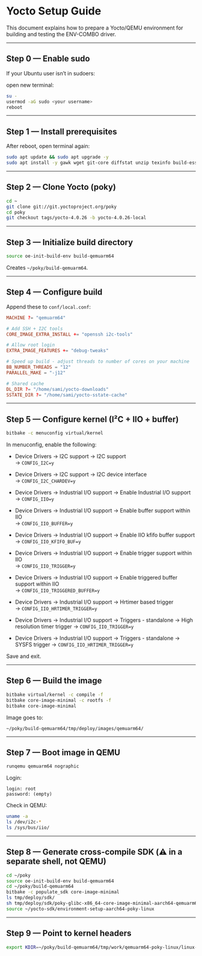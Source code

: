 # Yocto Setup Guide

This document explains how to prepare a Yocto/QEMU environment for building and testing the ENV-COMBO driver.

---

## Step 0 — Enable sudo

If your Ubuntu user isn’t in sudoers:

open new terminal:

```bash
su -
usermod -aG sudo <your username>
reboot
```

---

## Step 1 — Install prerequisites

After reboot, open terminal again:

```bash
sudo apt update && sudo apt upgrade -y
sudo apt install -y gawk wget git-core diffstat unzip texinfo build-essential     chrpath socat cpio python3 python3-pip python3-pexpect xz-utils debianutils     iputils-ping python3-gitpython python3-jinja2 libgl1 libglx-mesa0 libsdl1.2-dev     pylint xterm python3-subunit mesa-common-dev lz4 zstd
```

---

## Step 2 — Clone Yocto (poky)

```bash
cd ~
git clone git://git.yoctoproject.org/poky
cd poky
git checkout tags/yocto-4.0.26 -b yocto-4.0.26-local
```

---

## Step 3 — Initialize build directory

```bash
source oe-init-build-env build-qemuarm64
```

Creates `~/poky/build-qemuarm64`.

---

## Step 4 — Configure build

Append these to `conf/local.conf`:

```conf
MACHINE ?= "qemuarm64"

# Add SSH + I2C tools
CORE_IMAGE_EXTRA_INSTALL += "openssh i2c-tools"

# Allow root login
EXTRA_IMAGE_FEATURES += "debug-tweaks"

# Speed up build - adjust threads to number of cores on your machine
BB_NUMBER_THREADS = "12"
PARALLEL_MAKE = "-j12"

# Shared cache
DL_DIR ?= "/home/sami/yocto-downloads"
SSTATE_DIR ?= "/home/sami/yocto-sstate-cache"
```

---

## Step 5 — Configure kernel (I²C + IIO + buffer)

```bash
bitbake -c menuconfig virtual/kernel
```

In menuconfig, enable the following:

- Device Drivers → I2C support → I2C support  
  → `CONFIG_I2C=y`

- Device Drivers → I2C support → I2C device interface  
  → `CONFIG_I2C_CHARDEV=y`

- Device Drivers → Industrial I/O support → Enable Industrial I/O support  
  → `CONFIG_IIO=y`

- Device Drivers → Industrial I/O support → Enable buffer support within IIO  
  → `CONFIG_IIO_BUFFER=y`

- Device Drivers → Industrial I/O support → Enable IIO kfifo buffer support  
  → `CONFIG_IIO_KFIFO_BUF=y`

- Device Drivers → Industrial I/O support → Enable trigger support within IIO  
  → `CONFIG_IIO_TRIGGER=y`

- Device Drivers → Industrial I/O support → Enable triggered buffer support within IIO  
  → `CONFIG_IIO_TRIGGERED_BUFFER=y`

- Device Drivers → Industrial I/O support → Hrtimer based trigger  
  → `CONFIG_IIO_HRTIMER_TRIGGER=y`

- Device Drivers → Industrial I/O support → Triggers - standalone → High resolution timer trigger 
  → `CONFIG_IIO_TRIGGER=y`

- Device Drivers → Industrial I/O support → Triggers - standalone → SYSFS trigger 
  → `CONFIG_IIO_HRTIMER_TRIGGER=y`

Save and exit.

---

## Step 6 — Build the image

```bash
bitbake virtual/kernel -c compile -f
bitbake core-image-minimal -c rootfs -f
bitbake core-image-minimal
```

Image goes to:

```
~/poky/build-qemuarm64/tmp/deploy/images/qemuarm64/
```

---

## Step 7 — Boot image in QEMU

```bash
runqemu qemuarm64 nographic
```

Login:

```
login: root
password: (empty)
```

Check in QEMU:

```bash
uname -a
ls /dev/i2c-*
ls /sys/bus/iio/
```

---

## Step 8 — Generate cross-compile SDK (⚠️ in a separate shell, not QEMU)

```bash
cd ~/poky
source oe-init-build-env build-qemuarm64
cd ~/poky/build-qemuarm64
bitbake -c populate_sdk core-image-minimal
ls tmp/deploy/sdk/
sh tmp/deploy/sdk/poky-glibc-x86_64-core-image-minimal-aarch64-qemuarm64-toolchain-4.0.26.sh -d ~/yocto-sdk
source ~/yocto-sdk/environment-setup-aarch64-poky-linux
```

---

## Step 9 — Point to kernel headers

```bash
export KDIR=~/poky/build-qemuarm64/tmp/work/qemuarm64-poky-linux/linux-yocto/*/linux-qemuarm64-standard-build
```
